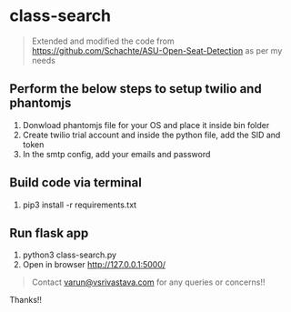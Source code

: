 # class-search

> Extended and modified the code from https://github.com/Schachte/ASU-Open-Seat-Detection as per my needs


## Perform the below steps to setup twilio and phantomjs

1. Donwload phantomjs file for your OS and place it inside bin folder
2. Create twilio trial account and inside the python file, add the SID and token
3. In the smtp config, add your emails and password



## Build code via terminal
1. pip3 install -r requirements.txt


## Run flask app
1. python3 class-search.py
2. Open in browser http://127.0.0.1:5000/ 

> Contact varun@vsrivastava.com for any queries or concerns!!

Thanks!!
